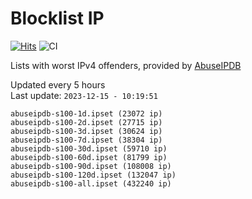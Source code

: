 # Blocklist IP

[![Hits](https://hits.seeyoufarm.com/api/count/incr/badge.svg?url=https%3A%2F%2Fgithub.com%2Fborestad%2Fblocklist-ip%2F&count_bg=%2379C83D&title_bg=%23555555&icon=&icon_color=%23E7E7E7&title=hits&edge_flat=false)](https://hits.seeyoufarm.com)  ![CI](https://img.shields.io/github/workflow/status/borestad/blocklist-ip/CI?style=flat-square)

Lists with worst IPv4 offenders, provided by [AbuseIPDB](https://www.abuseipdb.com/)

<!-- FOOTER-PLACEHOLDER -->
Updated every 5 hours<br>
Last update: `2023-12-15 - 10:19:51`
```
abuseipdb-s100-1d.ipset (23072 ip)
abuseipdb-s100-2d.ipset (27715 ip)
abuseipdb-s100-3d.ipset (30624 ip)
abuseipdb-s100-7d.ipset (38304 ip)
abuseipdb-s100-30d.ipset (59710 ip)
abuseipdb-s100-60d.ipset (81799 ip)
abuseipdb-s100-90d.ipset (108008 ip)
abuseipdb-s100-120d.ipset (132047 ip)
abuseipdb-s100-all.ipset (432240 ip)
```
